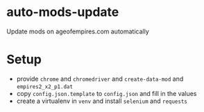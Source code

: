 # auto-mods-update
Update mods on ageofempires.com automatically

# Setup
- provide `chrome` and `chromedriver` and `create-data-mod` and `empires2_x2_p1.dat`
- copy `config.json.template` to `config.json` and fill in the values
- create a virtualenv in `venv` and install `selenium` and `requests`